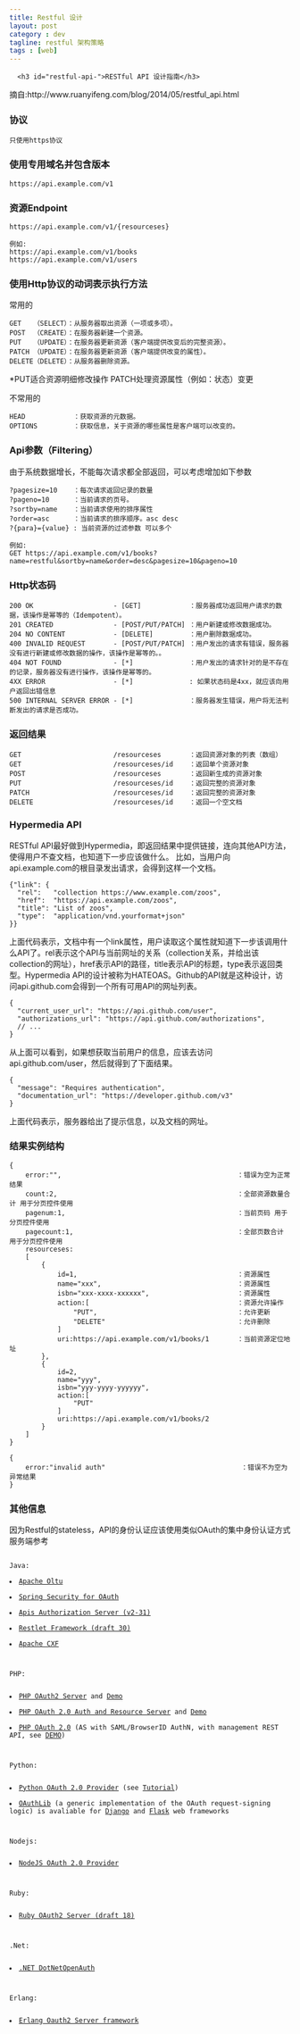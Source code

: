 ```yaml
---
title: Restful 设计
layout: post
category : dev
tagline: restful 架构策略
tags : [web]
---
```


      <h3 id="restful-api-">RESTful API 设计指南</h3>
<p>摘自:http://www.ruanyifeng.com/blog/2014/05/restful_api.html</p>

<h3 id="section">协议</h3>

<pre><code>只使用https协议
</code></pre>

<h3 id="section-1">使用专用域名并包含版本</h3>

<pre><code>https://api.example.com/v1  
</code></pre>

<h3 id="endpoint">资源Endpoint</h3>

<pre><code>https://api.example.com/v1/{resourceses}

例如:
https://api.example.com/v1/books
https://api.example.com/v1/users
</code></pre>

<h3 id="http">使用Http协议的动词表示执行方法</h3>

<p>常用的</p>

<pre><code>GET   （SELECT）：从服务器取出资源（一项或多项）。
POST  （CREATE）：在服务器新建一个资源。
PUT   （UPDATE）：在服务器更新资源（客户端提供改变后的完整资源）。
PATCH （UPDATE）：在服务器更新资源（客户端提供改变的属性）。
DELETE（DELETE）：从服务器删除资源。
</code></pre>

<p>*PUT适合资源明细修改操作 PATCH处理资源属性（例如：状态）变更</p>

<p>不常用的</p>

<pre><code>HEAD            ：获取资源的元数据。
OPTIONS         ：获取信息，关于资源的哪些属性是客户端可以改变的。
</code></pre>

<h3 id="apifiltering">Api参数（Filtering）</h3>
<p>由于系统数据增长，不能每次请求都全部返回，可以考虑增加如下参数</p>

<pre><code>?pagesize=10    ：每次请求返回记录的数量
?pageno=10      ：当前请求的页号。
?sortby=name    ：当前请求使用的排序属性
?order=asc      ：当前请求的排序顺序。asc desc
?{para}={value} : 当前资源的过滤参数 可以多个

例如:
GET https://api.example.com/v1/books?name=restful&amp;sortby=name&amp;order=desc&amp;pagesize=10&amp;pageno=10 
</code></pre>

<h3 id="http-1">Http状态码</h3>

<pre><code>200 OK                    - [GET]            ：服务器成功返回用户请求的数据，该操作是幂等的（Idempotent）。
201 CREATED               - [POST/PUT/PATCH] ：用户新建或修改数据成功。
204 NO CONTENT            - [DELETE]         ：用户删除数据成功。
400 INVALID REQUEST       - [POST/PUT/PATCH] ：用户发出的请求有错误，服务器没有进行新建或修改数据的操作，该操作是幂等的。。
404 NOT FOUND             - [*]              ：用户发出的请求针对的是不存在的记录，服务器没有进行操作，该操作是幂等的。
4XX ERROR                 - [*]              : 如果状态码是4xx，就应该向用户返回出错信息
500 INTERNAL SERVER ERROR - [*]              ：服务器发生错误，用户将无法判断发出的请求是否成功。
</code></pre>

<h3 id="section-2">返回结果</h3>

<pre><code>GET                       /resourceses       ：返回资源对象的列表（数组）
GET                       /resourceses/id    ：返回单个资源对象
POST                      /resourceses       ：返回新生成的资源对象
PUT                       /resourceses/id    ：返回完整的资源对象
PATCH                     /resourceses/id    ：返回完整的资源对象
DELETE                    /resourceses/id    ：返回一个空文档
</code></pre>

<h3 id="hypermedia-api">Hypermedia API</h3>

<p>RESTful API最好做到Hypermedia，即返回结果中提供链接，连向其他API方法，使得用户不查文档，也知道下一步应该做什么。
比如，当用户向api.example.com的根目录发出请求，会得到这样一个文档。</p>

<pre><code>{"link": {
  "rel":   "collection https://www.example.com/zoos",
  "href":  "https://api.example.com/zoos",
  "title": "List of zoos",
  "type":  "application/vnd.yourformat+json"
}}
</code></pre>

<p>上面代码表示，文档中有一个link属性，用户读取这个属性就知道下一步该调用什么API了。rel表示这个API与当前网址的关系（collection关系，并给出该collection的网址），href表示API的路径，title表示API的标题，type表示返回类型。Hypermedia API的设计被称为HATEOAS。Github的API就是这种设计，访问api.github.com会得到一个所有可用API的网址列表。</p>

<pre><code>{
  "current_user_url": "https://api.github.com/user",
  "authorizations_url": "https://api.github.com/authorizations",
  // ...
}
</code></pre>

<p>从上面可以看到，如果想获取当前用户的信息，应该去访问api.github.com/user，然后就得到了下面结果。</p>

<pre><code>{
  "message": "Requires authentication",
  "documentation_url": "https://developer.github.com/v3"
}
</code></pre>

<p>上面代码表示，服务器给出了提示信息，以及文档的网址。</p>

<h3 id="section-3">结果实例结构</h3>

<pre><code>{
    error:"",                                            ：错误为空为正常结果
    count:2,                                             ：全部资源数量合计 用于分页控件使用
    pagenum:1,                                           ：当前页码 用于分页控件使用
    pagecount:1,                                         ：全部页数合计 用于分页控件使用
    resourceses:                                         
    [
        {
            id=1,                                        ：资源属性
            name="xxx",                                  ：资源属性
            isbn="xxx-xxxx-xxxxxx",                      ：资源属性
            action:[                                     ：资源允许操作
                "PUT",                                   ：允许更新
                "DELETE"                                 ：允许删除
            ]
            uri:https://api.example.com/v1/books/1       ：当前资源定位地址
        },
        {
            id=2,
            name="yyy",
            isbn="yyy-yyyy-yyyyyy",
            action:[
                "PUT"
            ]
            uri:https://api.example.com/v1/books/2
        }
    ]
}

{
    error:"invalid auth"                                  ：错误不为空为异常结果
}
</code></pre>

<h3 id="section-4">其他信息</h3>
<p>因为Restful的stateless，API的身份认证应该使用类似OAuth的集中身份认证方式
<br>
服务端参考 </p>
<pre><code>
Java:

<li><a href="http://oltu.apache.org/">Apache Oltu</a>

</li><li><a href="http://static.springsource.org/spring-security/oauth/">Spring Security for OAuth</a>

</li><li><a href="https://github.com/OpenConextApps/apis">Apis Authorization Server (v2-31)</a>

</li><li><a href="http://www.restlet.org/">Restlet Framework (draft 30)</a>

</li><li><a href="http://cxf.apache.org/">Apache CXF</a>
</li>

PHP:

<li><a href="https://github.com/bshaffer/oauth2-server-php">PHP OAuth2 Server</a> and <a href="https://github.com/bshaffer/oauth2-demo-php">Demo</a></li>
<li><a href="https://github.com/thephpleague/oauth2-server">PHP OAuth 2.0 Auth and Resource Server</a> and <a href="https://github.com/lncd/oauth2-example-auth-server">Demo</a></li>
<li><a href="https://github.com/fkooman/php-oauth">PHP OAuth 2.0</a> (AS with SAML/BrowserID AuthN, with management REST API, see <a href="https://frko.surfnetlabs.nl/workshop/">DEMO</a>)</li>

Python:

<li><a href="https://github.com/StartTheShift/pyoauth2">Python OAuth 2.0 Provider</a> (see <a href="http://tech.shift.com/post/39516330935/implementing-a-python-oauth-2-0-provider-part-1">Tutorial</a>)</li>
<li><a href="https://github.com/idan/oauthlib">OAuthLib</a> (a generic implementation of the OAuth request-signing logic) is avaliable for <a href="https://github.com/evonove/django-oauth-toolkit">Django</a> and <a href="https://github.com/lepture/flask-oauthlib">Flask</a> web frameworks</li>

Nodejs:

<li><a href="https://github.com/t1msh/node-oauth20-provider">NodeJS OAuth 2.0 Provider</a></li>

Ruby:

<li><a href="https://github.com/nov/rack-oauth2">Ruby OAuth2 Server (draft 18)</a></li>

.Net:

<li><a href="http://www.dotnetopenauth.net/">.NET DotNetOpenAuth</a></li>

Erlang:

<li><a href="https://github.com/kivra/oauth2">Erlang Oauth2 Server framework</a></li>

</code></pre>

